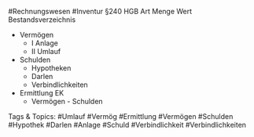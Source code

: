  #Rechnungswesen #Inventur §240 HGB
 Art
 Menge
 Wert
 Bestandsverzeichnis
  - Vermögen
    - I Anlage
    - II Umlauf
  - Schulden
    - Hypotheken
    - Darlen
    - Verbindlichkeiten
  - Ermittlung EK
    - Vermögen - Schulden

   Tags & Topics:
   #Umlauf
   #Vermög
   #Ermittlung
   #Vermögen
   #Schulden
   #Hypothek
   #Darlen
   #Anlage
   #Schuld
   #Verbindlichkeit
   #Verbindlichkeiten